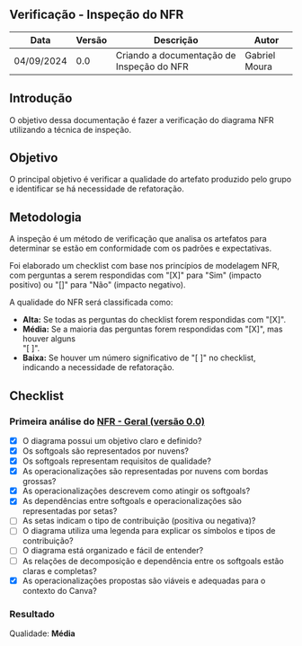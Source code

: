 ## Verificação - Inspeção do NFR

|    Data    | Versão |      Descrição      |        Autor     |
|------------|--------|---------------------|------------------|
| 04/09/2024 |  0.0   | Criando a documentação de Inspeção do NFR | Gabriel Moura |

## Introdução

O objetivo dessa documentação é fazer a verificação do diagrama NFR utilizando a técnica de inspeção.

## Objetivo

O principal objetivo é verificar a qualidade do artefato produzido pelo grupo e identificar se há necessidade de refatoração.

## Metodologia

A inspeção é um método de verificação que analisa os artefatos para determinar se estão em conformidade com os padrões e expectativas.

Foi elaborado um checklist com base nos princípios de modelagem NFR, com perguntas a serem respondidas com "[X]" para "Sim" (impacto positivo) ou "[]" para "Não" (impacto negativo).

A qualidade do NFR será classificada como:

* **Alta:**  Se todas as perguntas do checklist forem respondidas com "[X]".
* **Média:** Se a maioria das perguntas forem respondidas com "[X]", mas houver alguns <br> "[ ]".
* **Baixa:** Se houver um número significativo de "[ ]" no checklist, indicando a necessidade de refatoração.

## Checklist

### Primeira análise do [NFR - Geral (versão 0.0)](../modelagem/nfr-framework.md#geral-nfrf1)

- [x] O diagrama possui um objetivo claro e definido?
- [x] Os softgoals são representados por nuvens?
- [x] Os softgoals representam requisitos de qualidade?
- [x] As operacionalizações são representadas por nuvens com bordas grossas?
- [x] As operacionalizações descrevem como atingir os softgoals?
- [x] As dependências entre softgoals e operacionalizações são representadas por setas?
- [ ] As setas indicam o tipo de contribuição (positiva ou negativa)?
- [ ] O diagrama utiliza uma legenda para explicar os símbolos e tipos de contribuição?
- [ ] O diagrama está organizado e fácil de entender?
- [ ] As relações de decomposição e dependência entre os softgoals estão claras e completas?
- [x] As operacionalizações propostas são viáveis e adequadas para o contexto do Canva?

### Resultado

Qualidade: **Média**
